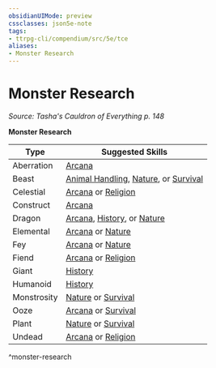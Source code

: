 ```yaml
---
obsidianUIMode: preview
cssclasses: json5e-note
tags:
- ttrpg-cli/compendium/src/5e/tce
aliases:
- Monster Research
---
```

# Monster Research
*Source: Tasha's Cauldron of Everything p. 148* 

**Monster Research**

| Type | Suggested Skills |
|------|------------------|
| Aberration | [Arcana](/3-Mechanics/CLI/skills.md#Arcana) |
| Beast | [Animal Handling](/3-Mechanics/CLI/skills.md#Animal%20Handling), [Nature](/3-Mechanics/CLI/skills.md#Nature), or [Survival](/3-Mechanics/CLI/skills.md#Survival) |
| Celestial | [Arcana](/3-Mechanics/CLI/skills.md#Arcana) or [Religion](/3-Mechanics/CLI/skills.md#Religion) |
| Construct | [Arcana](/3-Mechanics/CLI/skills.md#Arcana) |
| Dragon | [Arcana](/3-Mechanics/CLI/skills.md#Arcana), [History](/3-Mechanics/CLI/skills.md#History), or [Nature](/3-Mechanics/CLI/skills.md#Nature) |
| Elemental | [Arcana](/3-Mechanics/CLI/skills.md#Arcana) or [Nature](/3-Mechanics/CLI/skills.md#Nature) |
| Fey | [Arcana](/3-Mechanics/CLI/skills.md#Arcana) or [Nature](/3-Mechanics/CLI/skills.md#Nature) |
| Fiend | [Arcana](/3-Mechanics/CLI/skills.md#Arcana) or [Religion](/3-Mechanics/CLI/skills.md#Religion) |
| Giant | [History](/3-Mechanics/CLI/skills.md#History) |
| Humanoid | [History](/3-Mechanics/CLI/skills.md#History) |
| Monstrosity | [Nature](/3-Mechanics/CLI/skills.md#Nature) or [Survival](/3-Mechanics/CLI/skills.md#Survival) |
| Ooze | [Arcana](/3-Mechanics/CLI/skills.md#Arcana) or [Survival](/3-Mechanics/CLI/skills.md#Survival) |
| Plant | [Nature](/3-Mechanics/CLI/skills.md#Nature) or [Survival](/3-Mechanics/CLI/skills.md#Survival) |
| Undead | [Arcana](/3-Mechanics/CLI/skills.md#Arcana) or [Religion](/3-Mechanics/CLI/skills.md#Religion) |
^monster-research